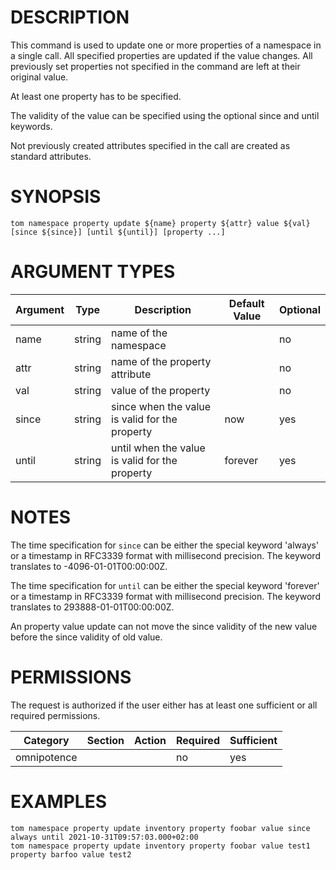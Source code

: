 # DESCRIPTION

This command is used to update one or more properties of a namespace in a
single call. All specified properties are updated if the value changes.
All previously set properties not specified in the command are left at
their original value.

At least one property has to be specified.

The validity of the value can be specified using the optional since and
until keywords.

Not previously created attributes specified in the call are created as
standard attributes.

# SYNOPSIS

```
tom namespace property update ${name} property ${attr} value ${val} [since ${since}] [until ${until}] [property ...]
```

# ARGUMENT TYPES

Argument | Type | Description | Default Value | Optional
 ------- | ---- | ----------- | ------------- | --------
name | string | name of the namespace | | no
attr | string | name of the property attribute | | no
val | string | value of the property | | no
since | string | since when the value is valid for the property | now | yes
until | string | until when the value is valid for the property | forever | yes

# NOTES

The time specification for `since` can be either the special keyword
'always' or a timestamp in RFC3339 format with millisecond precision.
The keyword translates to -4096-01-01T00:00:00Z.

The time specification for `until` can be either the special keyword
'forever' or a timestamp in RFC3339 format with millisecond precision.
The keyword translates to 293888-01-01T00:00:00Z.

An property value update can not move the since validity of the new
value before the since validity of old value.

# PERMISSIONS

The request is authorized if the user either has at least one
sufficient or all required permissions.

Category | Section | Action | Required | Sufficient
 ------- | ------- | ------ | -------- | ----------
omnipotence | | | no | yes

# EXAMPLES

```
tom namespace property update inventory property foobar value since always until 2021-10-31T09:57:03.000+02:00
tom namespace property update inventory property foobar value test1 property barfoo value test2
```
